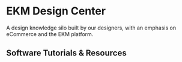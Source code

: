 # EKM Design Center
A design knowledge silo built by our designers, with an emphasis on eCommerce and the EKM platform.

## Software Tutorials &amp; Resources
[Photoshop Resources]: Photoshop-Resources/overview 
[illustrator Resources]: Illustrator-Resources/overview
[IDE Resources]: IDE-Resources/overview
